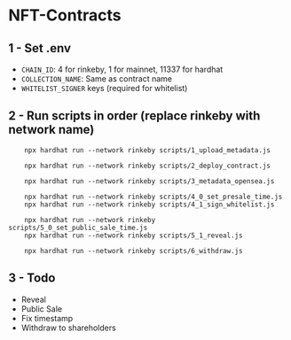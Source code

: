 # NFT-Contracts

## 1 - Set .env

- `CHAIN_ID`: 4 for rinkeby, 1 for mainnet, 11337 for hardhat
- `COLLECTION_NAME`: Same as contract name
- `WHITELIST_SIGNER` keys (required for whitelist)

## 2 - Run scripts in order (replace rinkeby with network name)

```
    npx hardhat run --network rinkeby scripts/1_upload_metadata.js

    npx hardhat run --network rinkeby scripts/2_deploy_contract.js

    npx hardhat run --network rinkeby scripts/3_metadata_opensea.js

    npx hardhat run --network rinkeby scripts/4_0_set_presale_time.js
    npx hardhat run --network rinkeby scripts/4_1_sign_whitelist.js

    npx hardhat run --network rinkeby scripts/5_0_set_public_sale_time.js
    npx hardhat run --network rinkeby scripts/5_1_reveal.js

    npx hardhat run --network rinkeby scripts/6_withdraw.js
```

## 3 - Todo 

- Reveal 
- Public Sale
- Fix timestamp
- Withdraw to shareholders

